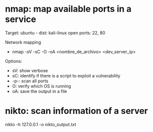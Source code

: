# nmap: map available ports in a service
Target: ubuntu - dist: kali-linux
open ports: 22, 80

Network mapping
- nmap -sV -sC -O -oA <nombre_de_archivo> <dev_server_ip>

Options:
- sV: show verbose
- sC: identify if there is a script to exploit a vulnerability
- -p-: scan all ports
- O: verify which OS is running
- oA: save the output in a file

# nikto: scan information of a server
nikto -h 127.0.0.1 -o nikto_output.txt
